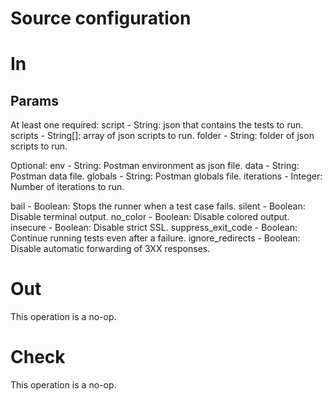 # Source configuration

# In
## Params
At least one required:
script - String: json that contains the tests to run.
scripts - String[]: array of json scripts to run.
folder - String: folder of json scripts to run.

Optional:
env - String: Postman environment as json file.
data - String: Postman data file.
globals - String: Postman globals file.
iterations - Integer: Number of iterations to run.

bail - Boolean: Stops the runner when a test case fails.
silent - Boolean: Disable terminal output.
no_color - Boolean: Disable colored output.
insecure - Boolean: Disable strict SSL.
suppress_exit_code - Boolean: Continue running tests even after a failure.
ignore_redirects - Boolean: Disable automatic forwarding of 3XX responses.


# Out
This operation is a no-op.
# Check
This operation is a no-op.